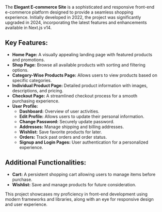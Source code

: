The **Elegant E-commerce Site** is a sophisticated and responsive front-end e-commerce platform designed to provide a seamless shopping experience. Initially developed in 2022, the project was significantly upgraded in 2024, incorporating the latest features and enhancements available in Next.js v14.

## Key Features:
- **Home Page:** A visually appealing landing page with featured products and promotions.
- **Shop Page:** Browse all available products with sorting and filtering options.
- **Category-Wise Products Page:** Allows users to view products based on specific categories.
- **Individual Product Page:** Detailed product information with images, descriptions, and pricing.
- **Checkout Page:** A streamlined checkout process for a smooth purchasing experience.
- **User Profile:**
  - **Dashboard:** Overview of user activities.
  - **Edit Profile:** Allows users to update their personal information.
  - **Change Password:** Securely update password.
  - **Addresses:** Manage shipping and billing addresses.
  - **Wishlist:** Save favorite products for later.
  - **Orders:** Track past orders and order status.
  - **Signup and Login Pages:** User authentication for a personalized experience.

## Additional Functionalities:
- **Cart:** A persistent shopping cart allowing users to manage items before purchase.
- **Wishlist:** Save and manage products for future consideration.

This project showcases my proficiency in front-end development using modern frameworks and libraries, along with an eye for responsive design and user experience.
